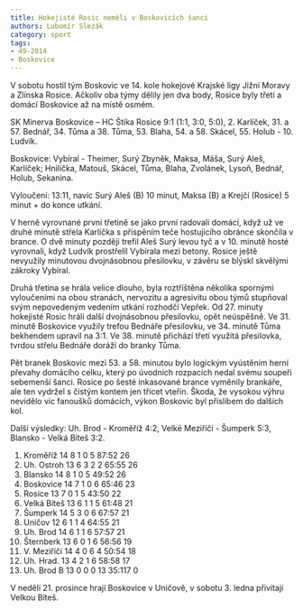 ```yaml
---
title: Hokejisté Rosic neměli v Boskovicích šanci
authors: Lubomír Slezák
category: sport
tags: 
- 49-2014
- Boskovice
---
```

V sobotu hostil tým Boskovic ve 14. kole hokejové Krajské ligy Jižní Moravy a Zlínska Rosice. Ačkoliv oba týmy dělily jen dva body, Rosice byly třetí a domácí Boskovice až na místě osmém.

SK Minerva Boskovice – HC Štika Rosice 9:1 (1:1, 3:0, 5:0), 2. Karlíček, 31. a 57. Bednář, 34. Tůma a 38. Tůma, 53. Blaha, 54. a 58. Skácel, 55. Holub - 10. Ludvík.

Boskovice: Vybíral - Theimer, Surý Zbyněk, Maksa, Máša, Surý Aleš, Karlíček; Hnilička, Matouš, Skácel, Tůma, Blaha, Zvolánek, Lysoň, Bednář, Holub, Sekanina.

Vyloučení: 13:11, navíc Surý Aleš (B) 10 minut, Maksa (B) a Krejčí (Rosice) 5 minut + do konce utkání.

V herně vyrovnané první třetině se jako první radovali domácí, když už ve druhé minutě střela Karlíčka s přispěním teče hostujícího obránce skončila v brance. O dvě minuty později trefil Aleš Surý levou tyč a v 10. minutě hosté vyrovnali, když Ludvík prostřelil Vybírala mezi betony. Rosice ještě nevyužily minutovou dvojnásobnou přesilovku, v závěru se blýskl skvělými zákroky Vybíral.

Druhá třetina se hrála velice dlouho, byla roztříštěna několika spornými vyloučeními na obou stranách, nervozitu a agresivitu obou týmů stupňoval svým nepovedeným vedením utkání rozhodčí Vepřek. Od 27. minuty hokejisté Rosic hráli další dvojnásobnou přesilovku, opět neúspěšně. Ve 31. minutě Boskovice využily trefou Bednáře přesilovku, ve 34. minutě Tůma bekhendem upravil na 3:1. Ve 38. minutě přichází třetí využitá přesilovka, tvrdou střelu Bednáře doráží do branky Tůma.

Pět branek Boskovic mezi 53. a 58. minutou bylo logickým vyústěním herní převahy domácího celku, který po úvodních rozpacích nedal svému soupeři sebemenší šanci. Rosice po šesté inkasované brance vyměnily brankáře, ale ten vydržel s čistým kontem jen třicet vteřin.
Škoda, že vysokou výhru nevidělo víc fanoušků domácích, výkon Boskovic byl příslibem do dalších kol.

Další výsledky: Uh. Brod - Kroměříž 4:2, Velké Meziříčí - Šumperk 5:3, Blansko - Velká Bíteš 3:2.

1. Kroměříž 	14 8 1 0 5 	87:52 	26
2. Uh. Ostroh 	13 6 3 2 2 	65:55 	26
3. Blansko 	14 8 1 0 5 	49:52 	26
4. Boskovice 	14 7 1 0 6 	65:46 	23
5. Rosice 	13 7 0 1 5 	43:50 	22
6. Velká Bíteš 	13 6 1 1 5 	61:48 	21
7. Šumperk 	14 5 3 0 6 	67:57 	21
8. Uničov 	12 6 1 1 4 	64:55 	21
9. Uh. Brod 	14 6 1 1 6 	57:57 	21
10. Šternberk 	13 6 0 1 6 	56:56 	19
11. V. Meziříčí 	14 4 0 6 4 	50:54 	18
12. Uh. Hrad. 	13 4 2 1 6 	58:58 	17
13. Uh. Brod B 	13 0 0 0 13 	35:117 	0

V neděli 21. prosince hrají Boskovice v Uničově, v sobotu 3. ledna přivítají Velkou Bíteš.




